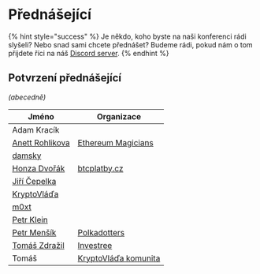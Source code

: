 # Přednášející

{% hint style="success" %}
Je někdo, koho byste na naši konferenci rádi slyšeli? Nebo snad sami chcete přednášet? Budeme rádi, pokud nám o tom přijdete říci na náš [Discord server](https://discord.gg/5k9dEtVhnv).
{% endhint %}

## Potvrzení přednášející

_(abecedně)_

| Jméno                                                | Organizace                                           |
| ---------------------------------------------------- | ---------------------------------------------------- |
| Adam Kracík                                          |                                                      |
| [Anett Rohlikova](https://twitter.com/anettrolikova) | [Ethereum Magicians](https://ethereum-magicians.org) |
| [damsky](https://twitter.com/CryptoDamSky)           |                                                      |
| [Honza Dvořák](https://twitter.com/\_Honza\_Dvorak)  | [btcplatby.cz](https://btcplatby.cz)                 |
| [Jiří Čepelka](https://twitter.com/JiriCepelka)      |                                                      |
| [KryptoVláďa](https://twitter.com/KryptoVlada)       |                                                      |
| [m0xt](https://twitter.com/m0xt\_)                   |                                                      |
| [Petr Klein](https://twitter.com/kleinpetr\_com)     |                                                      |
| [Petr Menšík](https://twitter.com/petr\_mensik)      | [Polkadotters](https://twitter.com/polkadotterss)    |
| [Tomáš Zdražil](https://twitter.com/investree\_cz)   | [Investree](https://investree.cz)                    |
| Tomáš                                                | [KryptoVláďa komunita](https://www.kryptovlada.win)  |

